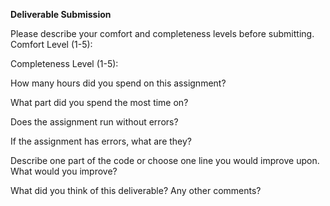 **Deliverable Submission**

Please describe your comfort and completeness levels before submitting.
Comfort Level (1-5): 

Completeness Level (1-5):

How many hours did you spend on this assignment?

What part did you spend the most time on?

Does the assignment run without errors?

If the assignment has errors, what are they?

Describe one part of the code or choose one line you would improve upon.
What would you improve?

What did you think of this deliverable? Any other comments?
